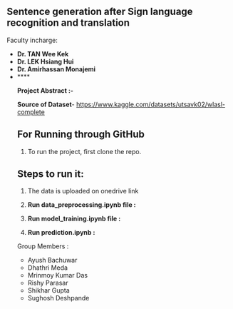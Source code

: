 ## Sentence generation after Sign language recognition and translation

Faculty incharge: 
    <ul>
    <li>**Dr. TAN Wee Kek**
    <li>**Dr. LEK Hsiang Hui**
    <li>**Dr. Amirhassan Monajemi**        
    <li>****

**Project Abstract :-** <br/>


**Source of Dataset**-
        https://www.kaggle.com/datasets/utsavk02/wlasl-complete

## For Running through GitHub

1.  To run the project, first clone the repo. 


## Steps to run it: 
1.  The data is uploaded on onedrive link

2.  **Run data_preprocessing.ipynb file :**
        
3.  **Run model_training.ipynb file :**
        
4.  **Run prediction.ipynb :**
        

Group Members : 
<ul>
<li>Ayush Bachuwar 
<li>Dhathri Meda 
<li>Mrinmoy Kumar Das 
<li>Rishy Parasar
<li>Shikhar Gupta 
<li>Sughosh Deshpande
</ul>
